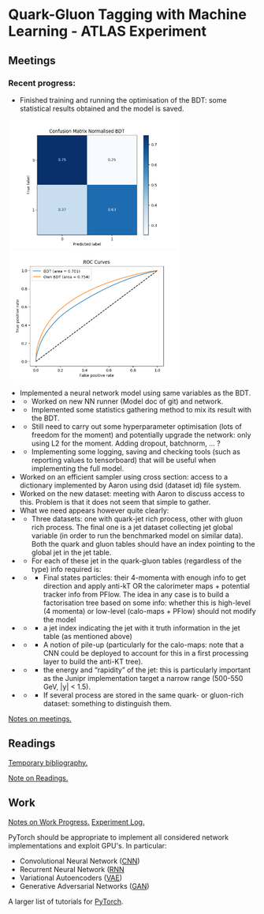 # Quark-Gluon Tagging with Machine Learning - ATLAS Experiment
## Meetings
### Recent progress: 
* Finished training and running the optimisation of the BDT: some statistical results obtained and the model is saved. 

<p float="center">
<img src="Readme_Result/confusion_matrix_normalised.png" width="350" />
<img src="Readme_Result/ROC_curve.png" width="350" /> 
</p>

* Implemented a neural network model using same variables as the BDT. 
* * Worked on new NN runner (Model doc of git) and network.
* * Implemented some statistics gathering method to mix its result with the BDT.
* * Still need to carry out some hyperparameter optimisation (lots of freedom for the moment) and potentially upgrade the network: only using L2 for the moment. Adding dropout, batchnorm, ... ?
* * Implementing some logging, saving and checking tools (such as reporting values to tensorboard) that will be useful when implementing the full model. 
* Worked on an efficient sampler using cross section: access to a dictionary implemented by Aaron using dsid (dataset id) file system. 
* Worked on the new dataset: meeting with Aaron to discuss access to this. Problem is that it does not seem that simple to gather.
* What we need appears however quite clearly:
* *  Three datasets: one with quark-jet rich process, other with gluon rich process. The final one is a jet dataset collecting jet global variable (in order to run the benchmarked model on similar data). Both the quark and gluon tables should have an index pointing to the global jet in the jet table. 
* *  For each of these jet in the quark-gluon tables (regardless of the type) info required is:
* * * Final states particles: their 4-momenta with enough info to get direction and apply anti-kT OR the calorimeter maps + potential tracker info from PFlow. The idea in any case is to build a factorisation tree based on some info: whether this is high-level (4 momenta) or low-level (calo-maps + PFlow) should not modify the model
* * * a jet index indicating the jet with it truth information in the jet table (as mentioned above)
* * * A notion of pile-up (particularly for the calo-maps: note that a CNN could be deployed to account for this in a first processing layer to build the anti-KT tree). 
* * * the energy and “rapidity” of the jet: this is particularly important as the Junipr implementation target a narrow range (500-550 GeV, |y| < 1.5).
* * * If several process are stored in the same quark- or gluon-rich dataset: something to distinguish them. 


[Notes on meetings.](https://docs.google.com/document/d/1mPCNGwLqUHwPWRzEXwxDVAvANspSMXEBrSzKO49E8Ds/edit?usp=sharing)

## Readings
[Temporary bibliography.](https://docs.google.com/document/d/1T0P84bvZvcEdx9cvs6z_uXsKWNDNlzjyWbvqWfU1s5I/edit)

[Note on Readings.](https://docs.google.com/document/d/1u7orIhStgtNy6GY1Ix_eOC2UjRiMTey7CkkDW5u7Oxg/edit?usp=sharing)

## Work
[Notes on Work Progress.](https://docs.google.com/document/d/1REFWLDmTNmnLVJMIwqeWt13o8EeNrBTAoQybtgy6I2A/edit?usp=sharing)
[Experiment Log.](https://docs.google.com/spreadsheets/d/1Yu8Fxa3OA3b5M0SDpXkCFffr_e0Qvg-HA2QqpyZvl-I/edit?usp=sharing)

PyTorch should be appropriate to implement all considered network implementations and exploit GPU's. In particular:
* Convolutional Neural Network ([CNN](https://pytorch.org/tutorials/beginner/blitz/cifar10_tutorial.html))
* Recurrent Neural Network ([RNN](https://pytorch.org/tutorials/intermediate/char_rnn_classification_tutorial.html)
* Variational Autoencoders ([VAE](https://pyro.ai/examples/vae.html))
* Generative Adversarial Networks ([GAN](https://pytorch.org/tutorials/beginner/dcgan_faces_tutorial.html))

A larger list of tutorials for [PyTorch](https://pytorch.org/tutorials/). 
